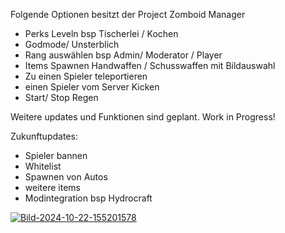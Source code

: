 Folgende Optionen besitzt  der Project Zomboid Manager


- Perks Leveln bsp Tischerlei / Kochen
- Godmode/ Unsterblich
- Rang auswählen bsp Admin/ Moderator / Player
- Items Spawnen
    Handwaffen / Schusswaffen mit Bildauswahl
- Zu einen Spieler teleportieren
- einen Spieler vom Server Kicken
- Start/ Stop Regen

Weitere updates und Funktionen sind geplant. Work in Progress!

Zukunftupdates:

- Spieler bannen
- Whitelist
- Spawnen von Autos
- weitere items
- Modintegration bsp Hydrocraft

<a href="https://ibb.co/LR8pf0v"><img src="https://i.ibb.co/mTGz7RS/Bild-2024-10-22-155201578.png" alt="Bild-2024-10-22-155201578" border="0" /></a>
